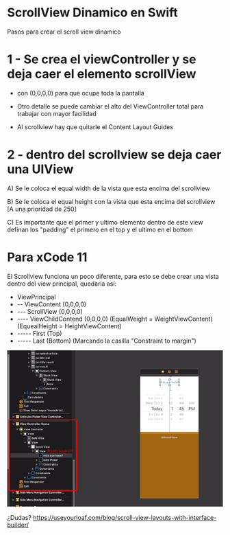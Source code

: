 # ScrollView Dinamico en Swift
Pasos para crear el scroll view dinamico

# 1 - Se crea el viewController y se deja caer el elemento scrollView 
	
- con (0,0,0,0) para que ocupe toda la pantalla
	
- Otro detalle se puede cambiar el alto del ViewController total para trabajar con mayor facilidad

- Al scrollview hay que quitarle el Content Layout Guides
	
  
# 2 - dentro del scrollview se deja caer una UIView
	
A) Se le coloca el equal width de la vista que esta encima del scrollview
	
B) Se le coloca el equal height con la vista que esta encima del scrollview [A una prioridad de 250]
	
C) Es importante que el primer y ultimo elemento dentro de este view definan los "padding" 
el primero en el top y el ultimo en el bottom 


# Para xCode 11 

El Scrollview funciona un poco diferente, para esto se debe crear una vista dentro del view principal, quedaria así:

+ ViewPrincipal
+ -- ViewContent (0,0,0,0)
+ --- ScrollView (0,0,0,0)
+ ---- ViewChildContend (0,0,0,0) (EqualWeight = WeightViewContent) (EquealHeight = HeightViewContent)
+ ----- First (Top)
+ ----- Last (Bottom) (Marcando la casilla "Constraint to margin")

<img src="scroll.png" alt="" />

¿Dudas? 
https://useyourloaf.com/blog/scroll-view-layouts-with-interface-builder/
